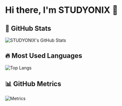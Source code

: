 # Hi there, I'm STUDYONIX 👋

## 🚀 GitHub Stats

![STUDYONIX's GitHub Stats](https://github-readme-stats.vercel.app/api?username=STUDYONIX&show_icons=true&theme=radical)

## 🔥 Most Used Languages

![Top Langs](https://github-readme-stats.vercel.app/api/top-langs/?username=STUDYONIX&layout=compact&theme=radical)

## 📊 GitHub Metrics

![Metrics](https://metrics.lecoq.io/STUDYONIX?template=classic&base.header=0&gists=1&lines=1&config.timezone=Europe%2FParis)
